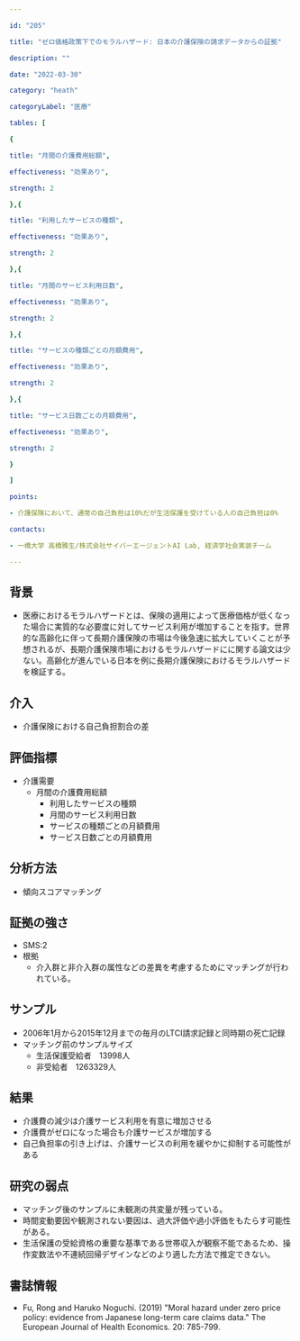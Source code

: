 ```yaml
---

id: "205"

title: "ゼロ価格政策下でのモラルハザード: 日本の介護保険の請求データからの証拠"

description: ""

date: "2022-03-30"

category: "heath"

categoryLabel: "医療"

tables: [

{

title: "月間の介護費用総額",

effectiveness: "効果あり",

strength: 2

},{

title: "利用したサービスの種類",

effectiveness: "効果あり",

strength: 2

},{

title: "月間のサービス利用日数",

effectiveness: "効果あり",

strength: 2

},{

title: "サービスの種類ごとの月額費用",

effectiveness: "効果あり",

strength: 2

},{

title: "サービス日数ごとの月額費用",

effectiveness: "効果あり",

strength: 2

}

]

points:

- 介護保険において、通常の自己負担は10%だが生活保護を受けている人の自己負担は0%

contacts:

- 一橋大学 高橋雅生/株式会社サイバーエージェントAI Lab, 経済学社会実装チーム

---
```


## 背景

- 医療におけるモラルハザードとは、保険の適用によって医療価格が低くなった場合に実質的な必要度に対してサービス利用が増加することを指す。世界的な高齢化に伴って長期介護保険の市場は今後急速に拡大していくことが予想されるが、長期介護保険市場におけるモラルハザードにに関する論文は少ない。高齢化が進んでいる日本を例に長期介護保険におけるモラルハザードを検証する。

## 介入

- 介護保険における自己負担割合の差

## 評価指標

- 介護需要
    - 月間の介護費用総額
        - 利用したサービスの種類
        - 月間のサービス利用日数
        - サービスの種類ごとの月額費用
        - サービス日数ごとの月額費用

## 分析方法

- 傾向スコアマッチング

## 証拠の強さ

- SMS:2
- 根拠
    - 介入群と非介入群の属性などの差異を考慮するためにマッチングが行われている。

## サンプル
- 2006年1月から2015年12月までの毎月のLTCI請求記録と同時期の死亡記録
- マッチング前のサンプルサイズ
    - 生活保護受給者　13998人
    - 非受給者　1263329人

## 結果

- 介護費の減少は介護サービス利用を有意に増加させる
- 介護費がゼロになった場合も介護サービスが増加する
- 自己負担率の引き上げは、介護サービスの利用を緩やかに抑制する可能性がある


## 研究の弱点

- マッチング後のサンプルに未観測の共変量が残っている。
- 時間変動要因や観測されない要因は、過大評価や過小評価をもたらす可能性がある。
- 生活保護の受給資格の重要な基準である世帯収入が観察不能であるため、操作変数法や不連続回帰デザインなどのより適した方法で推定できない。

## 書誌情報

- Fu, Rong and Haruko Noguchi. (2019) "Moral hazard under zero price policy: evidence from Japanese long-term care claims data." The European Journal of Health Economics. 20: 785-799.